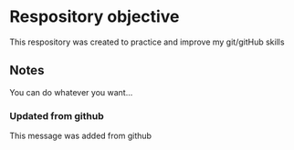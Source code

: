 # Respository objective

This respository was created to practice and improve my git/gitHub skills


## Notes
You can do whatever you want...


### Updated from github
This message was added from github
